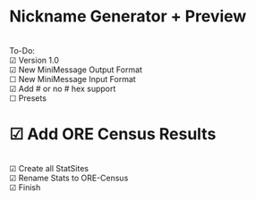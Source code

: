 # Nickname Generator + Preview 
\
To-Do: \
☑ Version 1.0 \
☑ New MiniMessage Output Format \
☐ New MiniMessage Input Format \
☑ Add # or no # hex support \
☐ Presets 
# ☑ Add ORE Census Results
\
☑ Create all StatSites \
☑ Rename Stats to ORE-Census \
☑ Finish

